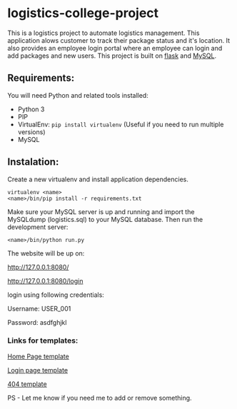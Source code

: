 # logistics-college-project


This is a logistics project to automate logistics management. This application alows customer to track their package status and it's location. It also provides an employee login portal where an employee can login and add packages and new users. This project is built on [flask](http://flask.pocoo.org/) and [MySQL](https://www.mysql.com/).


## Requirements:

You will need Python and related tools installed:


* Python 3
* PIP
* VirtualEnv: ```pip install virtualenv``` (Useful if you need to run multiple versions)
* MySQL


## Instalation:

Create a new virtualenv and install application dependencies.

```
virtualenv <name>
<name>/bin/pip install -r requirements.txt
```

Make sure your MySQL server is up and running and import the MySQLdump (logistics.sql) to your MySQL database.
Then run the development server:

```
<name>/bin/python run.py
```
The website will be up on:

http://127.0.0.1:8080/

http://127.0.0.1:8080/login

login using following credentials:

Username: USER_001

Password: asdfghjkl


### Links for templates:

[Home Page template](https://freewebsitetemplates.com/preview/logistics/index.html)

[Login page template](https://dribbble.com/shots/2385490--001-Sign-In-Page/attachments/459757)

[404 template](https://w3layouts.com/sleet-flat-responsive-widget-template/)

PS - Let me know if you need me to add or remove something.
